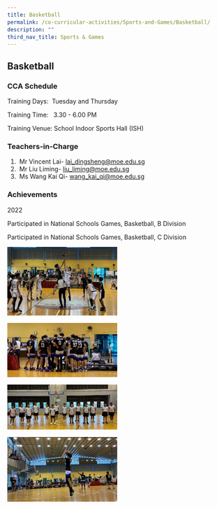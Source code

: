 ```yaml
---
title: Basketball
permalink: /co-curricular-activities/Sports-and-Games/Basketball/
description: ""
third_nav_title: Sports & Games
---
```

## Basketball 
  

### CCA Schedule

Training Days:  Tuesday and Thursday 

Training Time:   3.30 - 6.00 PM

Training Venue: School Indoor Sports Hall (ISH) 

  

### Teachers-in-Charge  

1.   Mr Vincent Lai- lai_dingsheng@moe.edu.sg
2.   Mr Liu Liming- liu_liming@moe.edu.sg
3.   Ms Wang Kai Qi- wang_kai_qi@moe.edu.sg

### Achievements

2022

Participated in National Schools Games, Basketball, B Division

Participated in National Schools Games, Basketball, C Division

<img src="/images/Basketball1.jpg" 
     style="width:50%">

<img src="/images/Basketball2.jpg" 
     style="width:50%">

<img src="/images/Basketball(3).jpg" 
     style="width:50%">

<img src="/images/Basketball(4).jpg" 
     style="width:50%">